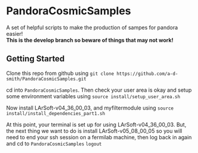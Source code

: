 PandoraCosmicSamples
====================
A set of helpful scripts to make the production of sampes for pandora easier!  
**This is the develop branch so beware of things that may not work!**



Getting Started
---------------
Clone this repo from github using
```git clone https://github.com/a-d-smith/PandoraCosmicSamples.git```

cd into `PandoraCosmicSamples`. Then check your user area is okay and setup some environment variables using
```source install/setup_user_area.sh```

Now install LArSoft-v04_36_00_03, and myfiltermodule using
```source install/install_dependencies_part1.sh```

At this point, your terminal is set up for using LArSoft-v04_36_00_03. 
But, the next thing we want to do is install LArSoft-v05_08_00_05 so you will need to end your ssh session on a fermilab machine, 
then log back in again and cd to `PandoraCosmicSamples`
```logout```



